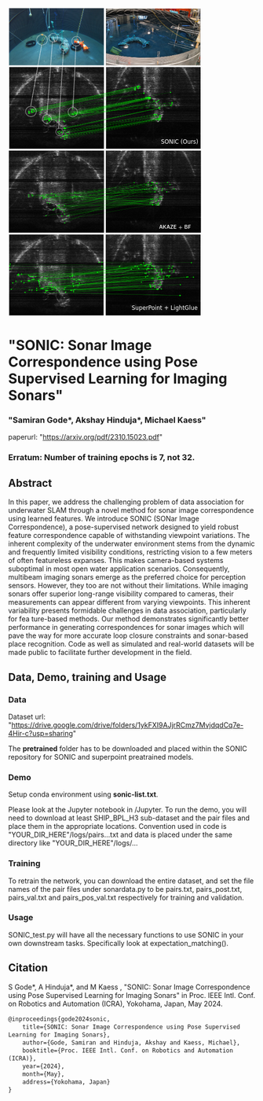 ![Sonic 2](figs/sonic_3.png)

# "SONIC: Sonar Image Correspondence using Pose Supervised Learning for Imaging Sonars"
### "Samiran Gode*, Akshay Hinduja*, Michael Kaess"

paperurl: "https://arxiv.org/pdf/2310.15023.pdf"

### Erratum: Number of training epochs is 7, not 32.  

## Abstract
In this paper, we address the challenging problem of data association for underwater SLAM through a novel method for sonar image correspondence using learned features. We introduce SONIC (SONar Image Correspondence), a pose-supervised network designed to yield robust feature correspondence capable of withstanding viewpoint variations. The inherent complexity of the underwater environment stems from the dynamic and frequently limited visibility conditions, restricting vision to a few meters of often featureless expanses. This makes camera-based systems suboptimal in most open water application scenarios. Consequently, multibeam imaging sonars emerge as the preferred choice for perception sensors. However, they too are not without their limitations. While imaging sonars offer superior long-range visibility compared to cameras, their measurements can appear different from varying viewpoints. This inherent variability presents formidable challenges in data association, particularly for fea
ture-based methods. Our method demonstrates significantly better performance in generating correspondences for sonar images which will pave the way for more accurate loop closure constraints and sonar-based place recognition. Code as well as simulated and real-world datasets will be made public to facilitate further development in the field.


## Data, Demo, training and Usage

### Data

Dataset url: "https://drive.google.com/drive/folders/1ykFXI9AJjrRCmz7MvjdqdCq7e-4Hir-c?usp=sharing"

The <b>pretrained</b> folder has to be downloaded and placed within the SONIC repository for SONIC and superpoint preatrained models. 

### Demo

Setup conda environment using <b>sonic-list.txt</b>.

Please look at the Jupyter notebook in /Jupyter. To run the demo, you will need to download at least SHIP_BPL_H3 sub-dataset and the pair files and place them in the appropriate locations. Convention used in code is "YOUR_DIR_HERE"/logs/pairs...txt and data is placed under the same directory like "YOUR_DIR_HERE"/logs/...

### Training

To retrain the network, you can download the entire dataset, and set the file names of the pair files under sonardata.py to be pairs.txt, pairs_post.txt, pairs_val.txt and pairs_pos_val.txt respectively for training and validation.

### Usage

SONIC_test.py will have all the necessary functions to use SONIC in your own downstream tasks. Specifically look at expectation_matching(). 


## Citation
S Gode*, A Hinduja*, and M Kaess , "SONIC: Sonar Image Correspondence using Pose Supervised Learning for Imaging Sonars" in
Proc. IEEE Intl. Conf. on Robotics and Automation (ICRA), Yokohama, Japan,
May 2024.

```
@inproceedings{gode2024sonic,
    title={SONIC: Sonar Image Correspondence using Pose Supervised Learning for Imaging Sonars},
    author={Gode, Samiran and Hinduja, Akshay and Kaess, Michael},
    booktitle={Proc. IEEE Intl. Conf. on Robotics and Automation (ICRA)},
    year={2024},
    month={May},
    address={Yokohama, Japan}
}

```
